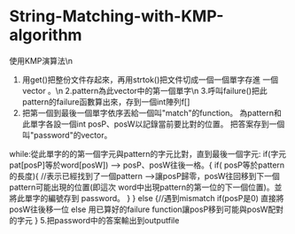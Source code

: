 # String-Matching-with-KMP-algorithm
使用KMP演算法\n
1. 用get()把整份文件存起來，再用strtok()把文件切成一個一個單字存進	一個vector <string>。\n
2.pattern為此vector中的第一個單字\n
3.呼叫failure()把此pattern的failure函數算出來，存到一個int陣列f[]
4. 把第一個到最後一個單字依序丟給一個叫"match"的function。
為pattern和此單字各設一個int posP、posW以記錄當前要比對的位置。
把答案存到一個叫"password"的vector<int>。

while:從此單字的的第一個字元與pattern的字元比對，直到最後一個字元:
	if(字元 pat[posP]等於word[posW]) --> posP、posW往後一格。{
		if( posP等於pattern的長度){  //表示已經找到了一個pattern
		-->讓posP歸零，posW往回移到下一個pattern可能出現的位置(即這次		word中出現pattern的第一位的下一個位置)。並將此單字的編號存到			       password。
		}
	}
	else {//遇到mismatch
		if(posP是0) 直接將posW往後移一位
		else 用已算好的failure function讓posP移到可能與posW配對的字元
	}
5.把password中的答案輸出到outputfile
